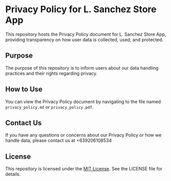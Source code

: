 # Privacy Policy for L. Sanchez Store App

This repository hosts the Privacy Policy document for L. Sanchez Store App, providing transparency on how user data is collected, used, and protected.

## Purpose

The purpose of this repository is to inform users about our data handling practices and their rights regarding privacy.

## How to Use

You can view the Privacy Policy document by navigating to the file named `privacy_policy.md` or `privacy_policy.pdf`.

## Contact Us

If you have any questions or concerns about our Privacy Policy or how we handle data, please contact us at +639206108534

## License

This repository is licensed under the [MIT License](./LICENSE). See the LICENSE file for details.

